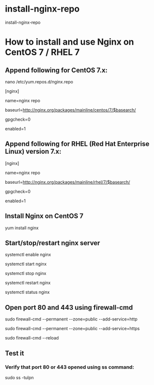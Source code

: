 # install-nginx-repo
install-nginx-repo

# How to install and use Nginx on CentOS 7 / RHEL 7


## Append following for CentOS 7.x:

nano /etc/yum.repos.d/nginx.repo

[nginx]

name=nginx repo

baseurl=http://nginx.org/packages/mainline/centos/7/$basearch/

gpgcheck=0

enabled=1


## Append following for RHEL (Red Hat Enterprise Linux) version 7.x:

[nginx]

name=nginx repo

baseurl=http://nginx.org/packages/mainline/rhel/7/$basearch/

gpgcheck=0

enabled=1


## Install Nginx on CentOS 7

yum install nginx

## Start/stop/restart nginx server

systemctl enable nginx

systemctl start nginx

systemctl stop nginx

systemctl restart nginx

systemctl status nginx

## Open port 80 and 443 using firewall-cmd

sudo firewall-cmd --permanent --zone=public --add-service=http

sudo firewall-cmd --permanent --zone=public --add-service=https

sudo firewall-cmd --reload


## Test it

### Verify that port 80 or 443 opened using ss command:

sudo ss -tulpn
